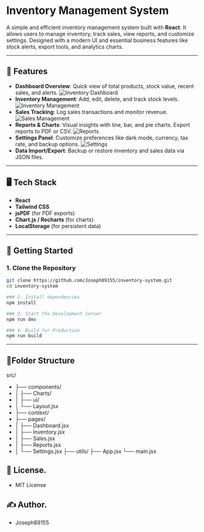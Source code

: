 # Inventory Management System

A simple and efficient inventory management system built with **React**. It allows users to manage inventory, track sales, view reports, and customize settings. Designed with a modern UI and essential business features like stock alerts, export tools, and analytics charts.

---

## 🚀 Features

- **Dashboard Overview**: Quick view of total products, stock value, recent sales, and alerts.
![Inventory Dashboard](https://github.com/user-attachments/assets/554b2e05-9c5d-4df7-91bf-1ba848155081)
- **Inventory Management**: Add, edit, delete, and track stock levels.
![Inventory Management](https://github.com/user-attachments/assets/e5a3d57b-7998-4f7b-879a-e73f1a46753a)
- **Sales Tracking**: Log sales transactions and monitor revenue.
![Sales Management](https://github.com/user-attachments/assets/b6d26460-5b88-4794-aa59-357131179057)
- **Reports & Charts**: Visual insights with line, bar, and pie charts. Export reports to PDF or CSV.
![Reports](https://github.com/user-attachments/assets/4dd9319e-5c92-4964-bac8-e3502ccafc82)
- **Settings Panel**: Customize preferences like dark mode, currency, tax rate, and backup options.
![Settings](https://github.com/user-attachments/assets/a30be869-70cf-4925-959f-ce6313e45422)
- **Data Import/Export**: Backup or restore inventory and sales data via JSON files.

---

## 🖥️ Tech Stack

- **React**
- **Tailwind CSS**
- **jsPDF** (for PDF exports)
- **Chart.js / Recharts** (for charts)
- **LocalStorage** (for persistent data)

---

## 🚀 Getting Started

### 1. Clone the Repository

```bash
git clone https://github.com/Joseph89155/inventory-system.git
cd inventory-system

### 2. Install dependencies
npm install

### 3. Start the Development Server
npm run dev

### 4. Build for Production
npm run build
```

---

## 📁Folder Structure
src/
- ├── components/
-  │   ├── Charts/
-  │   ├── ui/
-  │   └── Layout.jsx
- ├── context/
- ├── pages/
-  │   ├── Dashboard.jsx
-  │   ├── Inventory.jsx
-  │   ├── Sales.jsx
-  │   ├── Reports.jsx
-  │   └── Settings.jsx
├── utils/
├── App.jsx
└── main.jsx

## 📄 License.
- MIT License

## ✍️ Author.
- Joseph89155
